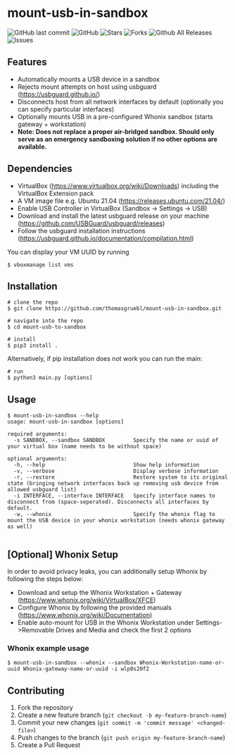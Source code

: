 # mount-usb-in-sandbox

![GitHub last commit](https://img.shields.io/github/last-commit/thomasgruebl/mount-usb-in-sandbox?style=plastic) ![GitHub](https://img.shields.io/github/license/thomasgruebl/phone-scraper?style=plastic) <a style="text-decoration: none" href="https://github.com/thomasgruebl/mount-usb-in-sandbox/stargazers">
<img src="https://img.shields.io/github/stars/thomasgruebl/mount-usb-in-sandbox.svg?style=plastic" alt="Stars">
</a>
<a style="text-decoration: none" href="https://github.com/thomasgruebl/mount-usb-in-sandbox/fork">
<img src="https://img.shields.io/github/forks/thomasgruebl/mount-usb-in-sandbox.svg?style=plastic" alt="Forks">
</a>
![Github All Releases](https://img.shields.io/github/downloads/thomasgruebl/mount-usb-in-sandbox/total.svg)
<a style="text-decoration: none" href="https://github.com/thomasgruebl/mount-usb-in-sandbox/issues">
<img src="https://img.shields.io/github/issues/thomasgruebl/mount-usb-in-sandbox.svg?style=plastic" alt="Issues">
</a>

## Features
- Automatically mounts a USB device in a sandbox
- Rejects mount attempts on host using usbguard (https://usbguard.github.io/)
- Disconnects host from all network interfaces by default (optionally you can specify particular interfaces)
- Optionally mounts USB in a pre-configured Whonix sandbox (starts gateway + workstation)
- **Note: Does not replace a proper air-bridged sandbox. Should only serve as an emergency sandboxing solution if no other options are available.**

## Dependencies
- VirtualBox (https://www.virtualbox.org/wiki/Downloads) including the VirtualBox Extension pack
- A VM image file e.g. Ubuntu 21.04 (https://releases.ubuntu.com/21.04/)
- Enable USB Controller in VirtualBox (Sandbox -> Settings -> USB)
- Download and install the latest usbguard release on your machine (https://github.com/USBGuard/usbguard/releases)
- Follow the usbguard installation instructions (https://usbguard.github.io/documentation/compilation.html)

You can display your VM UUID by running
```console
$ vboxmanage list vms
```

## Installation

```console
# clone the repo
$ git clone https://github.com/thomasgruebl/mount-usb-in-sandbox.git

# navigate into the repo
$ cd mount-usb-to-sandbox 

# install
$ pip3 install .
```

Alternatively, if pip installation does not work you can run the main:
```console
# run
$ python3 main.py [options]
```

## Usage

```console
$ mount-usb-in-sandbox --help
usage: mount-usb-in-sandbox [options]

required arguments:
  -s SANDBOX, --sandbox SANDBOX         Specify the name or uuid of your virtual box (name needs to be without space)

optional arguments:
  -h, --help                            Show help information
  -v, --verbose                         Display verbose information
  -r, --restore                         Restore system to its original state (bringing network interfaces back up removing usb device from allowed usbguard list)
  -i INTERFACE, --interface INTERFACE   Specify interface names to disconnect from (space-seperated). Disconnects all interfaces by default.
  -w, --whonix                          Specify the whonix flag to mount the USB device in your whonix workstation (needs whonix gateway as well)
  
```

## [Optional] Whonix Setup

In order to avoid privacy leaks, you can additionally setup Whonix by following the steps below:
- Download and setup the Whonix Workstation + Gateway (https://www.whonix.org/wiki/VirtualBox/XFCE)
- Configure Whonix by following the provided manuals (https://www.whonix.org/wiki/Documentation)
- Enable auto-mount for USB in the Whonix Workstation under Settings->Removable Drives and Media and check the first 2 options

### Whonix example usage
```console
$ mount-usb-in-sandbox --whonix --sandbox Whonix-Workstation-name-or-uuid Whonix-gateway-name-or-uuid -i wlp0s20f2
```

## Contributing
1. Fork the repository
2. Create a new feature branch (`git checkout -b my-feature-branch-name`)
3. Commit your new changes (`git commit -m 'commit message' <changed-file>`)
4. Push changes to the branch (`git push origin my-feature-branch-name`)
5. Create a Pull Request

